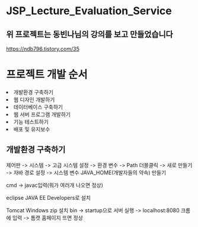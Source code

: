 # JSP_Lecture_Evaluation_Service

## 위 프로젝트는 동빈나님의 강의를 보고 만들었습니다
https://ndb796.tistory.com/35


# 프로젝트 개발 순서
<li>개발환경 구축하기</li>
<li>웹 디자인 개발하기</li>
<li>데이터베이스 구축하기</li>
<li>웹 서버 프로그램 개발하기</li>
<li>기능 테스트하기</li>
<li>배포 및 유지보수</li>


## 개발환경 구축하기

제어판 -> 시스템 -> 고급 시스템 설정 -> 환경 변수 -> Path 더블클릭 -> 새로 만들기 -> 자바 경로 설정 -> 시스템 변수 JAVA_HOME(개발자들의 약속) 만들기

cmd -> javac입력(뭐가 여러개 나오면 정상)


eclipse JAVA EE Developers로 설치

Tomcat Windows zip 설치
bin -> startup으로 서버 실행 -> localhost:8080 크롬에 입력 -> 톰캣 홈페이지 뜨면 정상
